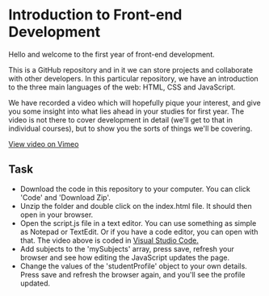 # Introduction to Front-end Development
Hello and welcome to the first year of front-end development.

This is a GitHub repository and in it we can store projects and collaborate with other developers. In this particular repository, we have an introduction to the three main languages of the web: HTML, CSS and JavaScript.

We have recorded a video which will hopefully pique your interest, and give you some insight into what lies ahead in your studies for first year. The video is not there to cover development in detail (we'll get to that in individual courses), but to show you the sorts of things we'll be covering.

[View video on Vimeo](https://player.vimeo.com/video/499652381)

## Task
- Download the code in this repository to your computer. You can click 'Code' and 'Download Zip'.
- Unzip the folder and double click on the index.html file. It should then open in your browser.
- Open the script.js file in a text editor. You can use something as simple as Notepad or TextEdit. Or if you have a code editor, you can open with that. The video above is coded in [Visual Studio Code.](https://code.visualstudio.com/)
- Add subjects to the 'mySubjects' array, press save, refresh your browser and see how editing the JavaScript updates the page.
- Change the values of the 'studentProfile' object to your own details. Press save and refresh the browser again, and you'll see the profile updated.
